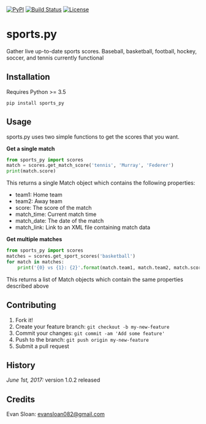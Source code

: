 [![PyPI](https://img.shields.io/pypi/v/sports.py.svg)](https://pypi.python.org/pypi/sports.py/1.0.2)
[![Build Status](https://travis-ci.org/evansloan082/sports.py.svg?branch=master)](https://travis-ci.org/evansloan082/sports.py)
[![License](https://img.shields.io/github/license/evansloan082/sports.py.svg)](https://github.com/evansloan082/sports.py/blob/master/LICENSE)


# sports.py
Gather live up-to-date sports scores. Baseball, basketball, football, hockey, soccer, and tennis currently functional
## Installation
Requires Python >= 3.5

`pip install sports_py`
## Usage

sports.py uses two simple functions to get the scores that you want.
 
**Get a single match**

```python
from sports_py import scores
match = scores.get_match_score('tennis', 'Murray', 'Federer')
print(match.score)

```

This returns a single Match object which contains the following properties:
- team1: Home team
- team2: Away team
- score: The score of the match
- match_time: Current match time
- match_date: The date of the match
- match_link: Link to an XML file containing match data

**Get multiple matches**
```python
from sports_py import scores
matches = scores.get_sport_scores('basketball')
for match in matches:
    print('{0} vs {1}: {2}'.format(match.team1, match.team2, match.score))
```

This returns a list of Match objects which contain the same properties described above

## Contributing
1. Fork it!
2. Create your feature branch: `git checkout -b my-new-feature`
3. Commit your changes: `git commit -am 'Add some feature'`
4. Push to the branch: `git push origin my-new-feature`
5. Submit a pull request
## History
*June 1st, 2017:* version 1.0.2 released
## Credits
Evan Sloan: evansloan082@gmail.com
